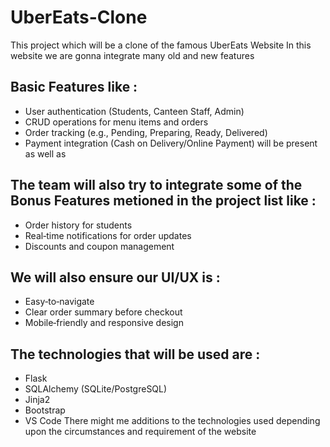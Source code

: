 # UberEats-Clone
This project which will be a clone of the famous UberEats Website
In this website we are gonna integrate many old and new features

## Basic Features like :
  - User authentication (Students, Canteen Staff, Admin)
  - CRUD operations for menu items and orders
  - Order tracking (e.g., Pending, Preparing, Ready, Delivered)
  - Payment integration (Cash on Delivery/Online Payment)
  will be present as well as

## The team will also try to integrate some of the Bonus Features metioned in the project list like :
  -	Order history for students
  - Real‑time notifications for order updates
  - Discounts and coupon management

## We will also ensure our UI/UX is :
  -	Easy‑to‑navigate
  -	Clear order summary before checkout
  - Mobile‑friendly and responsive design

## The technologies that will be used are :
   -	Flask
   -	SQLAlchemy (SQLite/PostgreSQL)
   -	Jinja2
   -	Bootstrap
   -	VS Code
  There might me additions to the technologies used depending upon the circumstances and requirement of the website
